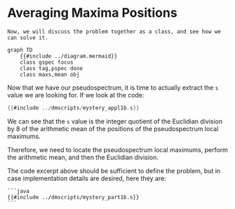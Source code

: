 # Averaging Maxima Positions

```admonish question title="Reflection Time"
Now, we will discuss the problem together as a class, and see how we can solve it.
```

```mermaid
graph TD
    {{#include ../diagram.mermaid}}
    class gspec focus
    class tag,pspec done
    class maxs,mean obj
```

Now that we have our pseudospectrum, it is time to actually extract the
`s` value we are looking for. If we look at the code:

```java
{{#include ../dmscripts/mystery_appl1b.s}}
```

We can see that the `s` value is the integer quotient of the Euclidian
division by 8 of the arithmetic mean of the positions of the pseudospectrum
local maximums.

Therefore, we need to locate the pseudospectrum local maximums, perform
the arithmetic mean, and then the Euclidian division.

The code excerpt above should be sufficient to define the problem, but
in case implementation details are desired, here they are:

~~~admonish info title="Functions Details" collapsible=true
```java
{{#include ../dmscripts/mystery_part1b.s}}
```
~~~